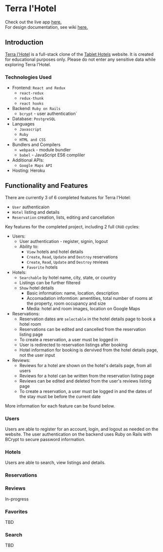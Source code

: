 # Terra l'Hotel
Check out the live app [here.](https://terralhotel.herokuapp.com/) \
For design documentation, see wiki [here.](https://github.com/vh71886/TerraLHotel/wiki)

## Introduction
[Terra l'Hotel](https://terralhotel.herokuapp.com/) is a full-stack clone of the [Tablet Hotels](http://www.tablethotels.com) website. It is created for educational purposes only. Please do not enter any sensitive data while exploring Terra l'Hotel.

### Technologies Used
* Frontend: `React and Redux`
    - `react-redux`
    - `redux-thunk`
    - `react hooks`
* Backend: `Ruby on Rails`
    - `bcrypt` - user authentication`
* Database: `PostgreSQL`
* Languages
    - `Javascript`
    - `Ruby`
    - `HTML and CSS`
* Bundlers and Compilers
    - `webpack` - module bundler
    - `babel` - JavaScript ES6 compliler
* Additional APIs:
    - `Google Maps API`
* Hosting: Heroku

## Functionality and Features
There are currently 3 of 6 completed features for Terra l'Hotel:
* `User` authenticaion
* `Hotel` listing and details
* `Reservation` creation, lists, editing and cancellation

Key features for the completed project, including 2 full `CRUD` cycles: 
* Users:
    - User authentication - register, signin, logout
    - Ability to:
        - `View` hotels and hotel details
        - `Create`, `Read`, `Update` and `Destroy` reservations
        - `Create`, `Read`, `Update` and `Destroy` reviews
        - `Favorite` hotels
* Hotels:
    - `Searchable` by hotel name, city, state, or country
    - Listings can be further filtered
    - `Show` hotel details
        - Basic information: name, location, description
        - Accomadation informtion: amentities, total number of rooms at the property, room occupancy and size
        - Media: hotel and room images, location on Google Maps
* Reservations:
    - Reservation dates are `selectable` in the hotel details page to book a hotel room
    - Reservations can be edited and cancelled from the reservation listing page
    - To create a reservation, a user must be logged in
    - User is redirected to reservation listings after booking
    - Hotel information for booking is dervived from the hotel details page, not the user input
* Reviews:
    - Reviews for a hotel are shown on the hotel's details page, from all users
    - Reviews for a hotel can be written from the reservation listing page
    - Reviews can be edited and deleted from the user's reviews listing page
    - To create a reservation, a user must be logged in and the dates of the stay must be before the current date

More information for each feature can be found below.

### Users
Users are able to register for an account, login, and logout as needed on the website. The user authentication on the backend uses Ruby on Rails with BCrypt to secure password information. 

### Hotels
Users are able to search, view listings and details. 

### Reservations


### Reviews
In-progress

### Favorites
TBD

### Search
TBD